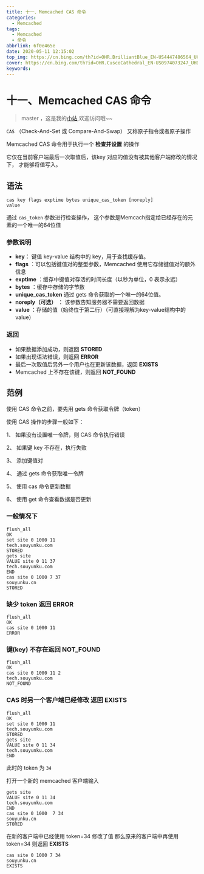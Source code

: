 ```yaml
---
title: 十一、Memcached CAS 命令
categories:
  - Memcached
tags:
  - Memcached
  - 命令
abbrlink: 6f0e465e
date: 2020-05-11 12:15:02
top_img: https://cn.bing.com/th?id=OHR.BrilliantBlue_EN-US4447486564_UHD.jpg
cover: https://cn.bing.com/th?id=OHR.CuscoCathedral_EN-US0974073247_UHD.jpg
keywords:   
---
```

# 十一、Memcached CAS 命令
> master ，这是我的[小站](https://www.tryrun.top),欢迎访问哦~~

`CAS` （Check-And-Set 或 Compare-And-Swap） 又称原子指令或者原子操作

Memcached CAS 命令用于执行一个 **检查并设置** 的操作

它仅在当前客户端最后一次取值后，该key 对应的值没有被其他客户端修改的情况下， 才能够将值写入。

## 语法

```
cas key flags exptime bytes unique_cas_token [noreply]
value
```

通过 `cas_token` 参数进行检查操作， 这个参数是Memcach指定给已经存在的元素的一个唯一的64位值

### 参数说明

- **key：** 键值 key-value 结构中的 key，用于查找缓存值。
- **flags** ：可以包括键值对的整型参数，Memcached 使用它存储键值对的额外信息
- **exptime** ：缓存中键值对存活的时间长度（以秒为单位，0 表示永远）
- **bytes** ：缓存中存储的字节数
- **unique_cas_token** 通过 gets 命令获取的一个唯一的64位值。
- **noreply（可选）** ： 该参数告知服务器不需要返回数据
- **value** ：存储的值（始终位于第二行）（可直接理解为key-value结构中的value）

### 返回

- 如果数据添加成功，则返回 **STORED**
- 如果出现语法错误，则返回 **ERROR**
- 最后一次取值后另外一个用户也在更新该数据，返回 **EXISTS**
- Memcached 上不存在该键，则返回 **NOT_FOUND**

## 范例

使用 CAS 命令之前，要先用 gets 命令获取令牌（token）

使用 CAS 操作的步骤一般如下：

1、 如果没有设置唯一令牌，则 CAS 命令执行错误

2、 如果键 key 不存在，执行失败

3、 添加键值对

4、 通过 gets 命令获取唯一令牌

5、 使用 cas 命令更新数据

6、 使用 get 命令查看数据是否更新

### 一般情况下

```
flush_all
OK
set site 0 1000 11
tech.souyunku.com
STORED
gets site
VALUE site 0 11 37
tech.souyunku.com
END
cas site 0 1000 7 37
souyunku.cn
STORED
```

### 缺少 token 返回 ERROR

```
flush_all
OK
cas site 0 1000 11
ERROR
```

### 键(key) 不存在返回 **NOT_FOUND**

```
flush_all
OK
cas site 0 1000 11 2
tech.souyunku.com
NOT_FOUND
```

### CAS 时另一个客户端已经修改 返回 **EXISTS**

```
flush_all
OK
set site 0 1000 11
tech.souyunku.com
STORED
gets site
VALUE site 0 11 34
tech.souyunku.com
END
```

此时的 token 为 `34`

打开一个新的 memcached 客户端输入

```
gets site
VALUE site 0 11 34
tech.souyunku.com
END
cas site 0 1000  7 34
souyunku.cn
STORED
```

在新的客户端中已经使用 token=34 修改了值 那么原来的客户端中再使用 token=34 则返回 **EXISTS**

```
cas site 0 1000 7 34
souyunku.cn
EXISTS
```

